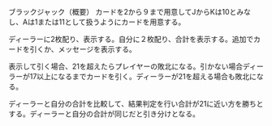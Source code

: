 ブラックジャック（概要）
カードを2から９まで用意してJからKは10とみなし、Aは1または11として扱うようにカードを用意する。
    
ディーラーに2枚配り、表示する。自分に２枚配り、合計を表示する。追加でカードを引くか、メッセージを表示する。

表示して引く場合、21を超えたらプレイヤーの敗北になる。引かない場合ディーラーが17以上になるまでカードを引く。ディーラーが21を超える場合も敗北になる。
    
ディーラーと自分の合計を比較して、結果判定を行い合計が21に近い方を勝ちとする。ディーラーと自分の合計が同じだと引き分けとなる。